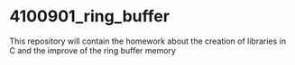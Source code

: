 # 4100901_ring_buffer
This repository will contain the homework about the creation of libraries in C and the improve of the ring buffer memory
